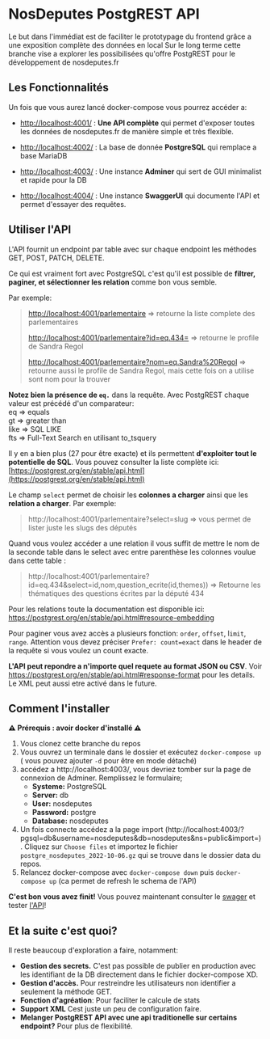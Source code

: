 
# NosDeputes PostgREST API

Le but dans l'immédiat est de faciliter le prototypage du frontend grâce a une exposition complète des données en local
Sur le long terme cette branche vise a explorer les possibilisées qu'offre PostgREST pour le développement de nosdeputes.fr

## Les Fonctionnalités

Un fois que vous aurez lancé docker-compose vous pourrez accéder a:

-   [http://localhost:4001/](http://localhost:4001/) : **Une API complète** qui permet d'exposer toutes les données de nosdeputes.fr de manière simple et très flexible.

-   [http://localhost:4002/](http://localhost:4002/) : La base de donnée **PostgreSQL** qui remplace a base MariaDB
    
-   [http://localhost:4003/](http://localhost:4003/) : Une instance **Adminer** qui sert de GUI minimalist et rapide pour la DB
    
-   [http://localhost:4004/](http://localhost:4004/) : Une instance **SwaggerUI** qui documente l'API et permet d'essayer des requêtes.
    

## Utiliser l'API

L'API fournit un endpoint par table avec sur chaque endpoint les méthodes GET, POST, PATCH, DELETE.

Ce qui est vraiment fort avec PostgreSQL c'est qu'il est possible de **filtrer, paginer, et sélectionner les relation** comme bon vous semble.

Par exemple: 

> [http://localhost:4001/parlementaire](http://localhost:4001/parlementaire)
> => retourne la liste complete des parlementaires
> 
> [http://localhost:4001/parlementaire?id=eq.434=](http://localhost:4001/parlementaire?id=eq.434=)
> => retourne le profile de Sandra Regol  
> 
> [http://localhost:4001/parlementaire?nom=eq.Sandra%20Regol](http://localhost:4001/parlementaire?nom=eq.Sandra%20Regol)
> => retourne aussi le profile de Sandra Regol, mais cette fois  on a utilise sont nom pour la trouver

**Notez bien la présence de `eq.`** dans la requête. Avec PostgREST chaque valeur est précédé d'un comparateur:  
eq => equals  
gt => greater than  
like => SQL LIKE  
fts => Full-Text Search en utilisant to_tsquery

Il y en a bien plus (27 pour être exacte) et ils permettent **d'exploiter tout le potentielle de SQL**. Vous pouvez consulter la liste complète ici: [https://postgrest.org/en/stable/api.html](https://postgrest.org/en/stable/api.html)

Le champ `select` permet de choisir les **colonnes a charger** ainsi que les **relation a charger**. Par exemple: 

> http://localhost:4001/parlementaire?select=slug 
> => vous permet de lister juste les slugs des députés

Quand vous voulez accéder a une relation il vous suffit de mettre le nom de la seconde table dans le select avec entre parenthèse les colonnes voulue dans cette table :

> http://localhost:4001/parlementaire?id=eq.434&select=id,nom,question_ecrite(id,themes))
> => Retourne les thématiques des questions écrites par la député 434

Pour les relations toute la documentation est disponible ici: https://postgrest.org/en/stable/api.html#resource-embedding

Pour paginer vous avez accès a  plusieurs fonction:  `order`, `offset`, l`imit`, `range`. Attention vous devez préciser `Prefer: count=exact` dans le header de la requête si vous voulez un count exacte. 

**L'API peut repondre a n'importe quel requete au format JSON ou CSV**. Voir https://postgrest.org/en/stable/api.html#response-format
pour les details. Le XML peut aussi etre activé dans le future. 


## Comment l'installer

**⚠️ Prérequis : avoir docker d'installé ⚠️**

 1. Vous clonez cette branche du repos
 2. Vous ouvrez un terminale dans le dossier et exécutez `docker-compose up` ( vous pouvez ajouter `-d` pour être en mode détaché)
 3. accédez a http://localhost:4003/, vous devriez tomber sur la page de connexion de Adminer. Remplissez le formulaire; 
	  - **Systeme:** PostgreSQL
	  - **Server:** db
	  - **User:** nosdeputes
	  - **Password:** postgre
	  - **Database:** nosdeputes
 4. Un fois connecte accédez a la page import (http://localhost:4003/?pgsql=db&username=nosdeputes&db=nosdeputes&ns=public&import=). Cliquez sur `Choose files` et importez le fichier `postgre_nosdeputes_2022-10-06.gz` qui se trouve dans le dossier data du repos.  
 5. Relancez docker-compose avec `docker-compose down` puis `docker-compose up` (ca permet de refresh le schema de l'API)

**C'est bon vous avez finit!** Vous pouvez maintenant consulter le [swager](http://localhost:4004/)  et tester [l'API](http://localhost:4001/)!


## Et la suite c'est quoi?

Il reste beaucoup d'exploration a faire, notamment: 
- **Gestion des secrets.** C'est pas possible de publier en production avec les identifiant de la DB directement dans le fichier docker-compose XD. 
- **Gestion d'accès.** Pour restreindre les utilisateurs non identifier a seulement la méthode GET.
- **Fonction d'agréation**: Pour faciliter le calcule de stats 
- **Support XML** Cest juste un peu de configuration faire. 
- **Melanger PostgREST API avec une api traditionelle sur certains endpoint?** Pour plus de flexibilité.
